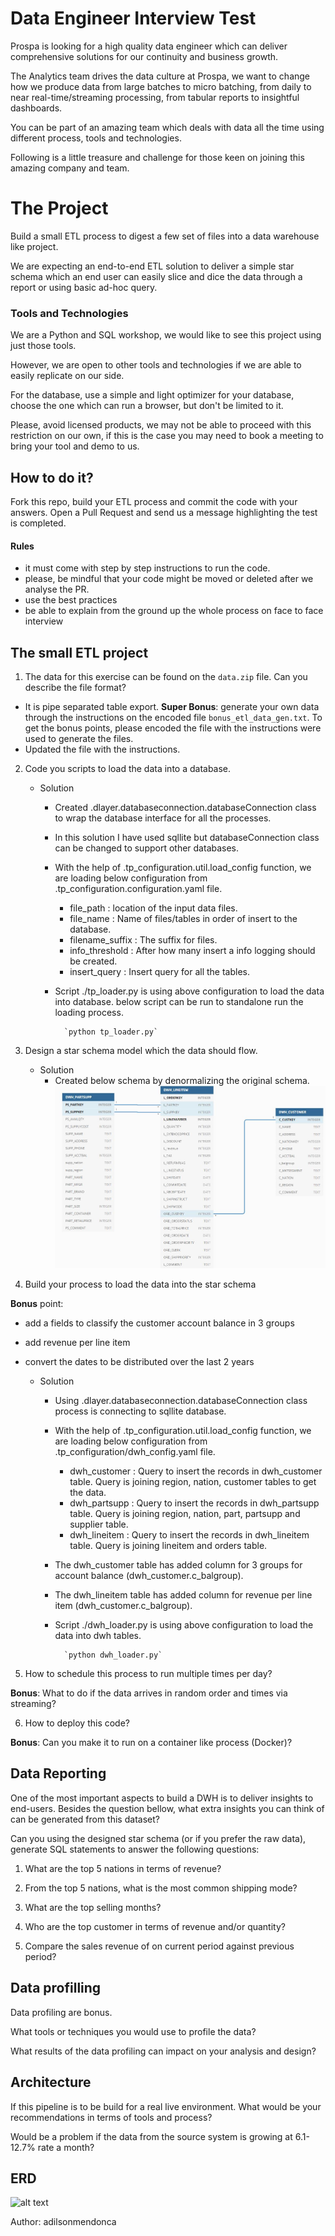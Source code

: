 # Data Engineer Interview Test

Prospa is looking for a high quality data engineer which can deliver comprehensive solutions for our continuity and business growth. 

The Analytics team drives the data culture at Prospa, we want to change how we produce data from large batches to micro batching, from daily to near real-time/streaming processing, from tabular reports to insightful dashboards.    

You can be part of an amazing team which deals with data all the time using different process, tools and technologies.

Following is a little treasure and challenge for those keen on joining this amazing company and team.

# The Project
Build a small ETL process to digest a few set of files into a data warehouse like project. 

We are expecting an end-to-end ETL solution to deliver a simple star schema which an end user can easily slice and dice the data through a report or using basic ad-hoc query.

### Tools and Technologies
We are a Python and SQL workshop, we would like to see this project using just those tools.  

However, we are open to other tools and technologies if we are able to easily replicate on our side. 

For the database, use a simple and light optimizer for your database, choose the one which can run a browser, but don't be limited to it. 

Please, avoid licensed products, we may not be able to proceed with this restriction on our own, if this is the case you may need to book a meeting to bring your tool and demo to us. 

How to do it?
-----------------------
Fork this repo, build your ETL process and commit the code with your answers. Open a Pull Request and send us a message highlighting the test is completed.

#### Rules
* it must come with step by step instructions to run the code.
* please, be mindful that your code might be moved or deleted after we analyse the PR. 
* use the best practices
* be able to explain from the ground up the whole process on face to face interview

The small ETL project
--------- 

1. The data for this exercise can be found on the `data.zip` file. Can you describe the file format?
  - It is pipe separated table export.
**Super Bonus**: generate your own data through the instructions on the encoded file `bonus_etl_data_gen.txt`.
To get the bonus points, please encoded the file with the instructions were used to generate the files.
  - Updated the file with the instructions.

2. Code you scripts to load the data into a database.

	- Solution 
		- Created .dlayer.databaseconnection.databaseConnection class to wrap the database interface for all the processes.
		- In this solution I have used sqllite but databaseConnection class can be changed to support other databases.
		- With the help of .tp_configuration.util.load_config function, we are loading below configuration from .tp_configuration.configuration.yaml file.
			- file_path : location of the input data files.
			- file_name	: Name of files/tables in order of insert to the database.
			- filename_suffix : The suffix for files.
			- info_threshold : After how many insert a info logging should be created.
			- insert_query : Insert query for all the tables.
		- Script ./tp_loader.py is using above configuration to load the data into database. below script can be run to standalone run the loading process.
		
				`python tp_loader.py`

3. Design a star schema model which the data should flow.

	- Solution 
		- Created below schema by denormalizing the original schema.
			![alt text](star_schema.JPG "star_schema")


4. Build your process to load the data into the star schema 

**Bonus** point: 
- add a fields to classify the customer account balance in 3 groups 
- add revenue per line item 
- convert the dates to be distributed over the last 2 years

	- Solution
		- Using .dlayer.databaseconnection.databaseConnection class process is connecting to sqllite database.
		- With the help of .tp_configuration.util.load_config function, we are loading below configuration from .tp_configuration/dwh_config.yaml file.
			- dwh_customer : Query to insert the records in dwh_customer table. Query is joining region, nation, customer tables to get the data.
			- dwh_partsupp : Query to insert the records in dwh_partsupp table. Query is joining region, nation, part, partsupp and supplier table.
			- dwh_lineitem : Query to insert the records in dwh_lineitem table. Query is joining lineitem and orders table.
		- The dwh_customer table has added column for 3 groups for account balance (dwh_customer.c_balgroup).
		- The dwh_lineitem table has added column for revenue per line item (dwh_customer.c_balgroup).
		- Script ./dwh_loader.py is using above configuration to load the data into dwh tables.
		
				`python dwh_loader.py`

5. How to schedule this process to run multiple times per day?
 
**Bonus**: What to do if the data arrives in random order and times via streaming?

6. How to deploy this code?

**Bonus**: Can you make it to run on a container like process (Docker)? 

Data Reporting
-------
One of the most important aspects to build a DWH is to deliver insights to end-users. Besides the question bellow, what extra insights you can think of can be generated from this dataset?

Can you using the designed star schema (or if you prefer the raw data), generate SQL statements to answer the following questions:

1. What are the top 5 nations in terms of revenue?

2. From the top 5 nations, what is the most common shipping mode?

3. What are the top selling months?

4. Who are the top customer in terms of revenue and/or quantity?

5. Compare the sales revenue of on current period against previous period?


Data profilling
----   
Data profiling are bonus.

What tools or techniques you would use to profile the data?
 
What results of the data profiling can impact on your analysis and design?   



Architecture
-----
If this pipeline is to be build for a real live environment.
What would be your recommendations in terms of tools and process?

Would be a problem if the data from the source system is growing at 6.1-12.7% rate a month?



ERD
--
![alt text](erd.png "ERD")

Author: adilsonmendonca
